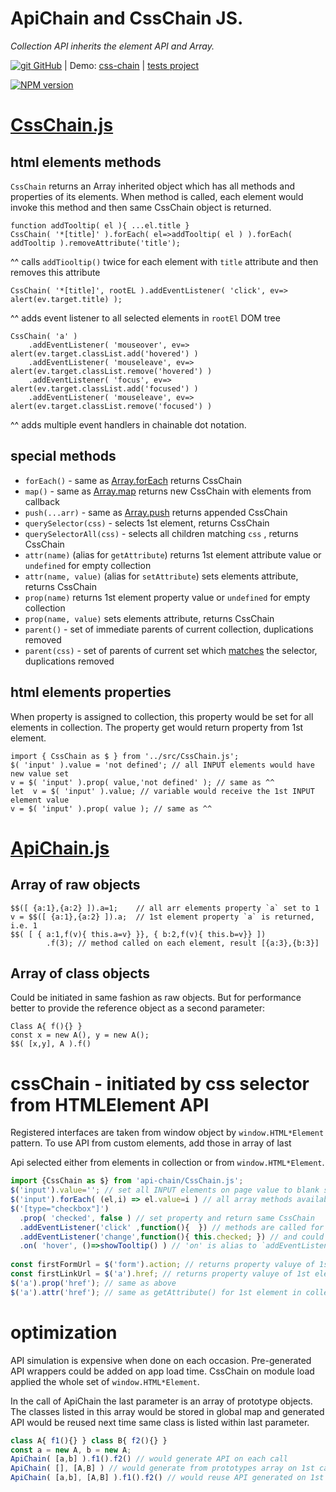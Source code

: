 # ApiChain and CssChain JS. 
_Collection API inherits the element API and Array._

[![git][github-image] GitHub](https://github.com/sashafirsov/css-chain)
| Demo: [css-chain](https://unpkg.com/css-chain-test@1.0.5/dist/demo.html)
| [tests project](https://github.com/sashafirsov/css-chain-test)

[![NPM version][npm-image]][npm-url]

# [CssChain.js](./CssChain.js)
## html elements methods
`CssChain` returns an Array inherited object which has all methods and properties of its elements.
When method is called, each element would invoke this method and then same CssChain object is returned.

    function addTooltip( el ){ ...el.title }
    CssChain( '*[title]' ).forEach( el=>addTooltip( el ) ).forEach( addTooltip ).removeAttribute('title');
^^ calls `addTiooltip()` twice for each element with `title` attribute and then removes this attribute

    CssChain( '*[title]', rootEL ).addEventListener( 'click', ev=> alert(ev.target.title) );
^^ adds event listener to all selected elements in `rootEl` DOM tree

    CssChain( 'a' )
        .addEventListener( 'mouseover', ev=> alert(ev.target.classList.add('hovered') )
        .addEventListener( 'mouseleave', ev=> alert(ev.target.classList.remove('hovered') )
        .addEventListener( 'focus', ev=> alert(ev.target.classList.add('focused') )
        .addEventListener( 'mouseleave', ev=> alert(ev.target.classList.remove('focused') )
^^ adds multiple event handlers in chainable dot notation.

## special methods
* `forEach()` - same as [Array.forEach](https://developer.mozilla.org/en-US/docs/Web/JavaScript/Reference/Global_Objects/Array/forEach)
  returns CssChain
* `map()` - same as [Array.map](https://developer.mozilla.org/en-US/docs/Web/JavaScript/Reference/Global_Objects/Array/map)
  returns new CssChain with elements from callback
* `push(...arr)` - same as [Array.push](https://developer.mozilla.org/en-US/docs/Web/JavaScript/Reference/Global_Objects/Array/map)
  returns appended CssChain
* `querySelector(css)` - selects 1st element, returns CssChain
* `querySelectorAll(css)` - selects all children matching `css` , returns CssChain
* `attr(name)` (alias for `getAttribute`) returns 1st element attribute value or `undefined` for empty collection
* `attr(name, value)` (alias for `setAttribute`) sets elements attribute, returns CssChain
* `prop(name)`  returns 1st element property value or `undefined` for empty collection
* `prop(name, value)`  sets elements attribute, returns CssChain
* `parent()` - set of immediate parents of current collection, duplications removed
* `parent(css)` - set of parents of current set which 
  [matches](https://developer.mozilla.org/en-US/docs/Web/API/Element/matches)
  the selector, duplications removed

## html elements properties
When property is assigned to collection, this property would be set for all elements in collection.
The property get would return property from 1st element.

    import { CssChain as $ } from '../src/CssChain.js';
    $( 'input' ).value = 'not defined'; // all INPUT elements would have new value set
    v = $( 'input' ).prop( value,'not defined' ); // same as ^^
    let  v = $( 'input' ).value; // variable would receive the 1st INPUT element value
    v = $( 'input' ).prop( value ); // same as ^^

# [ApiChain.js](./ApiChain.js)
## Array of raw objects
    $$([ {a:1},{a:2} ]).a=1;    // all arr elements property `a` set to 1
    v = $$([ {a:1},{a:2} ]).a;  // 1st element property `a` is returned, i.e. 1
    $$( [ { a:1,f(v){ this.a=v} }}, { b:2,f(v){ this.b=v}} ])
            .f(3); // method called on each element, result [{a:3},{b:3}]
## Array of class objects
Could be initiated in same fashion as raw objects.
But for performance better to provide the reference object as a second parameter:

    Class A{ f(){} }
    const x = new A(), y = new A();
    $$( [x,y], A ).f()

# cssChain - initiated by css selector from HTMLElement API
Registered interfaces are taken from window object by `window.HTML*Element` pattern. 
To use API from custom elements, add those in array of last 


Api selected either from elements in collection or from `window.HTML*Element`.
```js
import {CssChain as $} from 'api-chain/CssChain.js';
$('input').value=''; // set all INPUT elements on page value to blank string
$('input').forEach( (el,i) => el.value=i ) // all array methods available
$('[type="checkbox"]')
  .prop( 'checked', false ) // set property and return same CssChain 
  .addEventListener('click' ,function(){  }) // methods are called for each element
  .addEventListener('change',function(){ this.checked; }) // and could be chained
  .on( 'hover', ()=>showTooltip() ) // 'on' is alias to `addEventListener`
  
const firstFormUrl = $('form').action; // returns property valuye of 1st element in collection.
const firstLinkUrl = $('a').href; // returns property valuye of 1st element in collection.
$('a').prop('href'); // same as above
$('a').attr('href'); // same as getAttribute() for 1st element in collection

```

# optimization
API simulation is expensive when done on each occasion. Pre-generated API wrappers could be added on app load time. CssChain on module load applied the whole set of `window.HTML*Element`. 

In the call of ApiChain the last parameter is an array of prototype objects. The classes listed in this array would be stored in global map and generated API would be reused next time same class is listed within last parameter.

```js
class A{ f1(){} } class B{ f2(){} }
const a = new A, b = new A;
ApiChain( [a,b] ).f1().f2() // would generate API on each call
ApiChain( [], [A,B] ) // would generate from prototypes array on 1st call
ApiChain( [a,b], [A,B] ).f1().f2() // would reuse API generated on 1st call
```

[github-image]:   https://cdnjs.cloudflare.com/ajax/libs/octicons/8.5.0/svg/mark-github.svg
[npm-image]:      https://img.shields.io/npm/v/css-chain.svg
[npm-url]:        https://npmjs.org/package/css-chain
